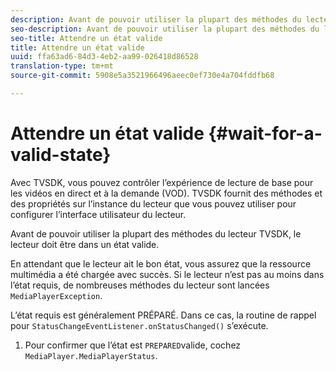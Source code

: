 ```yaml
---
description: Avant de pouvoir utiliser la plupart des méthodes du lecteur TVSDK, le lecteur doit être dans un état valide.
seo-description: Avant de pouvoir utiliser la plupart des méthodes du lecteur TVSDK, le lecteur doit être dans un état valide.
seo-title: Attendre un état valide
title: Attendre un état valide
uuid: ffa63ad6-84d3-4eb2-aa99-026418d86528
translation-type: tm+mt
source-git-commit: 5908e5a3521966496aeec0ef730e4a704fddfb68

---
```



# Attendre un état valide {#wait-for-a-valid-state}

Avec TVSDK, vous pouvez contrôler l’expérience de lecture de base pour les vidéos en direct et à la demande (VOD). TVSDK fournit des méthodes et des propriétés sur l’instance du lecteur que vous pouvez utiliser pour configurer l’interface utilisateur du lecteur.

Avant de pouvoir utiliser la plupart des méthodes du lecteur TVSDK, le lecteur doit être dans un état valide.

En attendant que le lecteur ait le bon état, vous assurez que la ressource multimédia a été chargée avec succès. Si le lecteur n’est pas au moins dans l’état requis, de nombreuses méthodes du lecteur sont lancées `MediaPlayerException`.

L’état requis est généralement PRÉPARÉ. Dans ce cas, la routine de rappel pour `StatusChangeEventListener.onStatusChanged()` s’exécute.

1. Pour confirmer que l’état est `PREPARED`valide, cochez `MediaPlayer.MediaPlayerStatus`.
